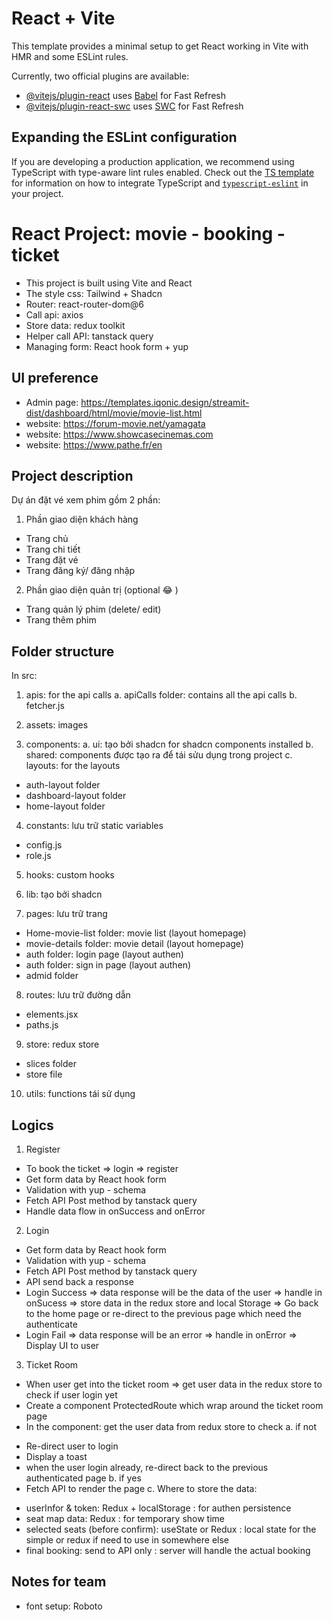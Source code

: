 # React + Vite

This template provides a minimal setup to get React working in Vite with HMR and some ESLint rules.

Currently, two official plugins are available:

- [@vitejs/plugin-react](https://github.com/vitejs/vite-plugin-react/blob/main/packages/plugin-react) uses [Babel](https://babeljs.io/) for Fast Refresh
- [@vitejs/plugin-react-swc](https://github.com/vitejs/vite-plugin-react/blob/main/packages/plugin-react-swc) uses [SWC](https://swc.rs/) for Fast Refresh

## Expanding the ESLint configuration

If you are developing a production application, we recommend using TypeScript with type-aware lint rules enabled. Check out the [TS template](https://github.com/vitejs/vite/tree/main/packages/create-vite/template-react-ts) for information on how to integrate TypeScript and [`typescript-eslint`](https://typescript-eslint.io) in your project.


# React Project: movie - booking - ticket
- This project is built using Vite and React
- The style css: Tailwind + Shadcn
- Router: react-router-dom@6
- Call api: axios
- Store data: redux toolkit
- Helper call API: tanstack query
- Managing form: React hook form + yup

## UI preference
- Admin page: https://templates.iqonic.design/streamit-dist/dashboard/html/movie/movie-list.html
- website: https://forum-movie.net/yamagata
- website: https://www.showcasecinemas.com
- website: https://www.pathe.fr/en


## Project description
Dự án đặt vé xem phim gồm 2 phần:
1. Phần giao diện khách hàng
- Trang chủ 
- Trang chi tiết
- Trang đặt vé
- Trang đăng ký/ đăng nhập
2. Phần giao diện quản trị (optional 😂 )
- Trang quản lý phim (delete/ edit)
- Trang thêm phim

## Folder structure
In src:
1. apis: for the api calls
a. apiCalls folder: contains all the api calls
b. fetcher.js

2. assets: images

3. components:
a. ui: tạo bởi shadcn for shadcn components installed
b. shared: components được tạo ra để tái sửu dụng trong project
c. layouts: for the layouts
+ auth-layout folder
+ dashboard-layout folder
+ home-layout folder

4. constants: lưu trữ static variables 
+ config.js
+ role.js

5. hooks: custom hooks

6. lib: tạo bởi shadcn

7. pages: lưu trữ trang
+ Home-movie-list folder: movie list (layout homepage)
+ movie-details folder: movie detail (layout homepage)
+ auth folder: login page (layout authen)
+ auth folder: sign in page (layout authen)
+ admid folder

8. routes: lưu trữ đường dẫn
+ elements.jsx
+ paths.js

9. store: redux store
+ slices folder
+ store file

10. utils: functions tái sử dụng


## Logics
1. Register
+ To book the ticket => login => register
+ Get form data by React hook form 
+ Validation with yup - schema
+ Fetch API Post method by tanstack query
+ Handle data flow in onSuccess and onError

2. Login
+ Get form data by React hook form
+ Validation with yup - schema
+ Fetch API Post method by tanstack query
+ API send back a response 
+ Login Success => data response will be the data of the user => handle in onSucess => store data in the redux store and local Storage => Go back to the home page or re-direct to the previous page which need the authenticate
+ Login Fail => data response will be an error => handle in onError => Display UI to user 


3. Ticket Room
+ When user get into the ticket room => get user data in the redux store to check if user login yet
+ Create a component ProtectedRoute which wrap around the ticket room page
+ In the component: get the user data from redux store to check
a. if not
- Re-direct user to login 
- Display a toast 
- when the user login already, re-direct back to the previous authenticated page
b. if yes
- Fetch API to render the page
c. Where to store the data:
+ userInfor & token: Redux + localStorage : for authen persistence
+ seat map data: Redux : for temporary show time
+ selected seats (before confirm): useState or Redux : local state for the simple or redux if need to use in somewhere else
+ final booking: send to API only : server will handle the actual booking

## Notes for team
- font setup: Roboto

